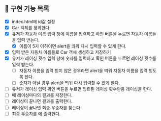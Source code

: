 ## 🎯 구현 기능 목록

- [x] index.html에 id값 설정
- [x] Car 객체를 정의한다.
- [x] 유저가 자동차 이름 입력 창에 이름을 입력하고 확인 버튼을 누르면 자동차 이름들을 입력 받는다.
  - [x] 이름이 5자 이하이면 alert을 띄워 다시 입력할 수 있게 한다.
- [x] 입력 받은 자동차 이름들로 Car 객체 생성하고 저장하기
- [x] 유저가 레이싱 횟수 입력 창에 숫자를 입력하고 확인 버튼을 누르면 레이싱 횟수를 입력 받는다.
  - [ ] 자동차 이름을 입력 받지 않은 경우라면 alert을 띄워 자동차 이름을 입력 받도록 한다.
  - [ ] 숫자가 아닐 경우 alert을 띄워 다시 입력할 수 있게 한다.
- [ ] 유저가 레이싱 입력 확인 버튼을 누르면 입련된 레이싱 횟수만큼 레이싱을 한다.
- [ ] 매 레이싱마다의 결과를 저장한다.
- [ ] 레이싱이 끝나면 결과를 출력한다.
- [ ] 레이싱이 끝나면 최종 우승자를 찾는다.
- [ ] 최종 우승자를 <span id="racing-winners">에 출력한다.
